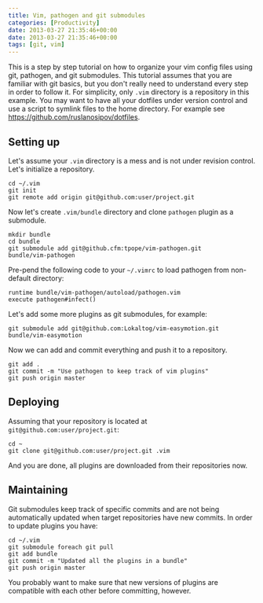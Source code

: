 ```yaml
---
title: Vim, pathogen and git submodules
categories: [Productivity]
date: 2013-03-27 21:35:46+00:00
date: 2013-03-27 21:35:46+00:00
tags: [git, vim]
---
```


This is a step by step tutorial on how to organize your vim config files using
git, pathogen, and git submodules. This tutorial assumes that you are familiar
with git basics, but you don't really need to understand every step in order to
follow it. For simplicity, only `.vim` directory is a repository in this
example. You may want to have all your dotfiles under version control and use a
script to symlink files to the home directory. For example see
<https://github.com/ruslanosipov/dotfiles>.

## Setting up

Let's assume your `.vim` directory is a mess and is not under revision control.
Let's initialize a repository.

    cd ~/.vim
    git init
    git remote add origin git@github.com:user/project.git

Now let's create `.vim/bundle` directory and clone `pathogen` plugin as a
submodule.

    mkdir bundle
    cd bundle
    git submodule add git@github.cfm:tpope/vim-pathogen.git
    bundle/vim-pathogen

Pre-pend the following code to your `~/.vimrc` to load pathogen from
non-default directory:

    runtime bundle/vim-pathogen/autoload/pathogen.vim
    execute pathogen#infect()

Let's add some more plugins as git submodules, for example:

    git submodule add git@github.com:Lokaltog/vim-easymotion.git
    bundle/vim-easymotion

Now we can add and commit everything and push it to a repository.

    git add .
    git commit -m "Use pathogen to keep track of vim plugins"
    git push origin master

## Deploying

Assuming that your repository is located at `git@github.com:user/project.git`:

    cd ~
    git clone git@github.com:user/project.git .vim

And you are done, all plugins are downloaded from their repositories now.

## Maintaining

Git submodules keep track of specific commits and are not being automatically
updated when target repositories have new commits. In order to update plugins
you have:

    cd ~/.vim
    git submodule foreach git pull
    git add bundle
    git commit -m "Updated all the plugins in a bundle"
    git push origin master

You probably want to make sure that new versions of plugins are compatible with
each other before committing, however.
